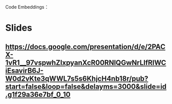 Code Embeddings：

# Slides
## https://docs.google.com/presentation/d/e/2PACX-1vR1__97vspwhZlxpyanXcR00RNlQGwNrLlfRIWCiEsavirB6J-W0d2vKte3qWWL7s5s6KhjcH4nb18r/pub?start=false&loop=false&delayms=3000&slide=id.g1f29a36e7bf_0_10


